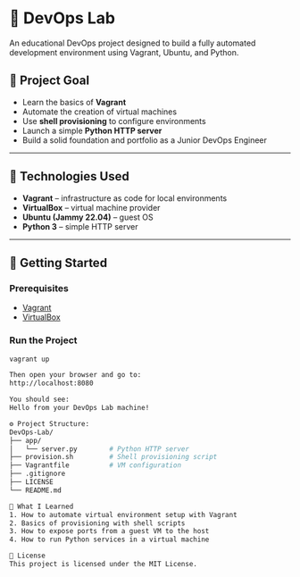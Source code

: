 # 🧪 DevOps Lab

An educational DevOps project designed to build a fully automated development environment using Vagrant, Ubuntu, and Python.

## 📌 Project Goal

- Learn the basics of **Vagrant**
- Automate the creation of virtual machines
- Use **shell provisioning** to configure environments
- Launch a simple **Python HTTP server**
- Build a solid foundation and portfolio as a Junior DevOps Engineer

---

## 🔧 Technologies Used

- **Vagrant** – infrastructure as code for local environments
- **VirtualBox** – virtual machine provider
- **Ubuntu (Jammy 22.04)** – guest OS
- **Python 3** – simple HTTP server

---

## 🚀 Getting Started

### Prerequisites

- [Vagrant](https://www.vagrantup.com/)
- [VirtualBox](https://www.virtualbox.org/)

### Run the Project

```bash
vagrant up

Then open your browser and go to:
http://localhost:8080

You should see: 
Hello from your DevOps Lab machine!

⚙️ Project Structure:
DevOps-Lab/
├── app/
│   └── server.py        # Python HTTP server
├── provision.sh         # Shell provisioning script
├── Vagrantfile          # VM configuration
├── .gitignore
├── LICENSE
└── README.md

🧠 What I Learned
1. How to automate virtual environment setup with Vagrant
2. Basics of provisioning with shell scripts
3. How to expose ports from a guest VM to the host
4. How to run Python services in a virtual machine

📄 License
This project is licensed under the MIT License.